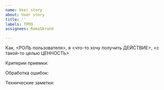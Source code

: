 ```yaml
---
name: User story
about: User story
title: ''
labels: ТРПО
assignees: RomaSkrund

---
```


Как, <РОЛЬ пользователя>, я <что-то хочу получить ДЕЙСТВИЕ>, <с такой-то целью ЦЕННОСТЬ>

Критерии приемки:

Обработка ошибок:

Технические заметки:
